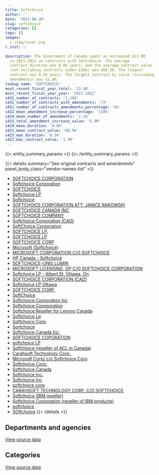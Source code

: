 ```yaml
---
title: Softchoice
author: ''
date: '2022-08-30'
slug: softchoice
categories: []
tags: []
images:
  - /img/cover.png
r_init: |-
  
description: The Government of Canada spent an estimated $13.9M
  in 2021-2022 on contracts with Softchoice. The average
  contract duration was 0.86 years, and the average contract value
  (not including contracts under $10k) was $60.5K. The longest
  contract was 8.34 years. The largest contract by value (including
  amendments) was $1.4M.
lookup_name: 'SOFTCHOICE'
most_recent_fiscal_year_total: '13.9M'
most_recent_fiscal_year_year: '2021-2022'
s431_number_of_contracts: '1,190'
s431_number_of_contracts_with_amendments: '73'
s431_number_of_contracts_amendments_percentage: '6%'
s432_mean_amendment_increase_percentage: '110%'
s434_mean_number_of_amendments: '2.18'
s433_total_amendment_increase_value: '5.4M'
s424_mean_duration: '0.86'
s421_mean_contract_value: '60.5K'
s425_max_duration: '8.34'
s422_max_contract_value: '1.4M'
---
```


<script src="/rmarkdown-libs/htmlwidgets/htmlwidgets.js"></script>
<link href="/rmarkdown-libs/datatables-css/datatables-crosstalk.css" rel="stylesheet" />
<script src="/rmarkdown-libs/datatables-binding/datatables.js"></script>
<script src="/rmarkdown-libs/jquery/jquery-3.6.0.min.js"></script>
<link href="/rmarkdown-libs/dt-core-bootstrap/css/dataTables.bootstrap.min.css" rel="stylesheet" />
<link href="/rmarkdown-libs/dt-core-bootstrap/css/dataTables.bootstrap.extra.css" rel="stylesheet" />
<script src="/rmarkdown-libs/dt-core-bootstrap/js/jquery.dataTables.min.js"></script>
<script src="/rmarkdown-libs/dt-core-bootstrap/js/dataTables.bootstrap.min.js"></script>
<link href="/rmarkdown-libs/crosstalk/css/crosstalk.min.css" rel="stylesheet" />
<script src="/rmarkdown-libs/crosstalk/js/crosstalk.min.js"></script>
<script src="/rmarkdown-libs/htmlwidgets/htmlwidgets.js"></script>
<link href="/rmarkdown-libs/datatables-css/datatables-crosstalk.css" rel="stylesheet" />
<script src="/rmarkdown-libs/datatables-binding/datatables.js"></script>
<script src="/rmarkdown-libs/jquery/jquery-3.6.0.min.js"></script>
<link href="/rmarkdown-libs/dt-core-bootstrap/css/dataTables.bootstrap.min.css" rel="stylesheet" />
<link href="/rmarkdown-libs/dt-core-bootstrap/css/dataTables.bootstrap.extra.css" rel="stylesheet" />
<script src="/rmarkdown-libs/dt-core-bootstrap/js/jquery.dataTables.min.js"></script>
<script src="/rmarkdown-libs/dt-core-bootstrap/js/dataTables.bootstrap.min.js"></script>
<link href="/rmarkdown-libs/crosstalk/css/crosstalk.min.css" rel="stylesheet" />
<script src="/rmarkdown-libs/crosstalk/js/crosstalk.min.js"></script>

{{< entity_summary_params >}}
{{< /entity_summary_params >}}

{{< details summary="See original contracts and amendments" panel_body_class="vendor-names-list" >}}
- [SOFTCHOICE CORPORATION](https://search.open.canada.ca/en/ct/?sort=contract_value_f%20desc&page=1&search_text=%22SOFTCHOICE%20CORPORATION%22)
- [Softchoice Corporation](https://search.open.canada.ca/en/ct/?sort=contract_value_f%20desc&page=1&search_text=%22Softchoice%20Corporation%22)
- [SOFTCHOICE](https://search.open.canada.ca/en/ct/?sort=contract_value_f%20desc&page=1&search_text=%22SOFTCHOICE%22)
- [Softchoice LP](https://search.open.canada.ca/en/ct/?sort=contract_value_f%20desc&page=1&search_text=%22Softchoice%20LP%22)
- [Softchoice](https://search.open.canada.ca/en/ct/?sort=contract_value_f%20desc&page=1&search_text=%22Softchoice%22)
- [SOFTCHOICE CORPORATION ATT: JANICE RAKOWSKI](https://search.open.canada.ca/en/ct/?sort=contract_value_f%20desc&page=1&search_text=%22SOFTCHOICE%20CORPORATION%20ATT%3a%20JANICE%20RAKOWSKI%22)
- [SOFTCHOICE CANADA INC](https://search.open.canada.ca/en/ct/?sort=contract_value_f%20desc&page=1&search_text=%22SOFTCHOICE%20CANADA%20INC%22)
- [SOFTCHOICE COMPANY](https://search.open.canada.ca/en/ct/?sort=contract_value_f%20desc&page=1&search_text=%22SOFTCHOICE%20COMPANY%22)
- [Softchoice Corporation (CAD)](https://search.open.canada.ca/en/ct/?sort=contract_value_f%20desc&page=1&search_text=%22Softchoice%20Corporation%20%28CAD%29%22)
- [SoftChoice Corporation](https://search.open.canada.ca/en/ct/?sort=contract_value_f%20desc&page=1&search_text=%22SoftChoice%20Corporation%22)
- [SOFTCHOICE LP.](https://search.open.canada.ca/en/ct/?sort=contract_value_f%20desc&page=1&search_text=%22SOFTCHOICE%20LP.%22)
- [SOFTCHOICE LP](https://search.open.canada.ca/en/ct/?sort=contract_value_f%20desc&page=1&search_text=%22SOFTCHOICE%20LP%22)
- [SOFTCHOICE CORP](https://search.open.canada.ca/en/ct/?sort=contract_value_f%20desc&page=1&search_text=%22SOFTCHOICE%20CORP%22)
- [Microsoft (Softchoice)](https://search.open.canada.ca/en/ct/?sort=contract_value_f%20desc&page=1&search_text=%22Microsoft%20%28Softchoice%29%22)
- [MICROSOFT CORPORATION C/O SOFTCHOICE](https://search.open.canada.ca/en/ct/?sort=contract_value_f%20desc&page=1&search_text=%22MICROSOFT%20CORPORATION%20C%2fO%20SOFTCHOICE%22)
- [HP Canada - Softchoice](https://search.open.canada.ca/en/ct/?sort=contract_value_f%20desc&page=1&search_text=%22HP%20Canada%20-%20Softchoice%22)
- [SOFTCHOICE-UNIS LUMIN](https://search.open.canada.ca/en/ct/?sort=contract_value_f%20desc&page=1&search_text=%22SOFTCHOICE-UNIS%20LUMIN%22)
- [MICROSOFT LICENSING, GP C/O SOFTCHOICE CORPORATION](https://search.open.canada.ca/en/ct/?sort=contract_value_f%20desc&page=1&search_text=%22MICROSOFT%20LICENSING%2c%20GP%20C%2fO%20SOFTCHOICE%20CORPORATION%22)
- [Softchoice LP - Albert St, Ottawa, On](https://search.open.canada.ca/en/ct/?sort=contract_value_f%20desc&page=1&search_text=%22Softchoice%20LP%20-%20Albert%20St%2c%20Ottawa%2c%20On%22)
- [SOFTCHOICE CORPORATION (CAD)](https://search.open.canada.ca/en/ct/?sort=contract_value_f%20desc&page=1&search_text=%22SOFTCHOICE%20CORPORATION%20%28CAD%29%22)
- [Softchoice LP Ottawa](https://search.open.canada.ca/en/ct/?sort=contract_value_f%20desc&page=1&search_text=%22Softchoice%20LP%20Ottawa%22)
- [SOFTCHOICE CORP.](https://search.open.canada.ca/en/ct/?sort=contract_value_f%20desc&page=1&search_text=%22SOFTCHOICE%20CORP.%22)
- [SoftChoice](https://search.open.canada.ca/en/ct/?sort=contract_value_f%20desc&page=1&search_text=%22SoftChoice%22)
- [Softchoice Corporation Inc](https://search.open.canada.ca/en/ct/?sort=contract_value_f%20desc&page=1&search_text=%22Softchoice%20Corporation%20Inc%22)
- [Softchoice Coroporation](https://search.open.canada.ca/en/ct/?sort=contract_value_f%20desc&page=1&search_text=%22Softchoice%20Coroporation%22)
- [Softchoice Reseller for Lenovo Canada](https://search.open.canada.ca/en/ct/?sort=contract_value_f%20desc&page=1&search_text=%22Softchoice%20Reseller%20for%20Lenovo%20Canada%22)
- [Softchoice Lp](https://search.open.canada.ca/en/ct/?sort=contract_value_f%20desc&page=1&search_text=%22Softchoice%20Lp%22)
- [Softchoice Corp](https://search.open.canada.ca/en/ct/?sort=contract_value_f%20desc&page=1&search_text=%22Softchoice%20Corp%22)
- [Sortchoice](https://search.open.canada.ca/en/ct/?sort=contract_value_f%20desc&page=1&search_text=%22Sortchoice%22)
- [Softchoice Canada Inc.](https://search.open.canada.ca/en/ct/?sort=contract_value_f%20desc&page=1&search_text=%22Softchoice%20Canada%20Inc.%22)
- [SOFTCHOICE COPORATION](https://search.open.canada.ca/en/ct/?sort=contract_value_f%20desc&page=1&search_text=%22SOFTCHOICE%20COPORATION%22)
- [softchoice LP](https://search.open.canada.ca/en/ct/?sort=contract_value_f%20desc&page=1&search_text=%22softchoice%20LP%22)
- [Softchoice (reseller of ACL in Canada)](https://search.open.canada.ca/en/ct/?sort=contract_value_f%20desc&page=1&search_text=%22Softchoice%20%28reseller%20of%20ACL%20in%20Canada%29%22)
- [Carahsoft Technology Corp.,](https://search.open.canada.ca/en/ct/?sort=contract_value_f%20desc&page=1&search_text=%22%0aCarahsoft%20Technology%20Corp.%2c%0d%0d%0ac%2fo%20Softchoice%20Corporation%22)
- [Microsoft Corp/ c/o Softchoice Corp](https://search.open.canada.ca/en/ct/?sort=contract_value_f%20desc&page=1&search_text=%22Microsoft%20Corp%2f%20c%2fo%20Softchoice%20Corp%22)
- [Softchoice Corp.](https://search.open.canada.ca/en/ct/?sort=contract_value_f%20desc&page=1&search_text=%22Softchoice%20Corp.%22)
- [Softchoice Canada](https://search.open.canada.ca/en/ct/?sort=contract_value_f%20desc&page=1&search_text=%22Softchoice%20Canada%22)
- [Softchoice Inc.](https://search.open.canada.ca/en/ct/?sort=contract_value_f%20desc&page=1&search_text=%22Softchoice%20Inc.%22)
- [Softchoice Inc](https://search.open.canada.ca/en/ct/?sort=contract_value_f%20desc&page=1&search_text=%22Softchoice%20Inc%22)
- [softchoice corp](https://search.open.canada.ca/en/ct/?sort=contract_value_f%20desc&page=1&search_text=%22softchoice%20corp%22)
- [CARAHSOFT TECHNOLOGY CORP. C/O SOFTCHOICE](https://search.open.canada.ca/en/ct/?sort=contract_value_f%20desc&page=1&search_text=%22CARAHSOFT%20TECHNOLOGY%20CORP.%20C%2fO%20SOFTCHOICE%22)
- [Softchoice (IBM reseller)](https://search.open.canada.ca/en/ct/?sort=contract_value_f%20desc&page=1&search_text=%22Softchoice%20%28IBM%20reseller%29%22)
- [Softchoice Corporation (reseller of IBM products)](https://search.open.canada.ca/en/ct/?sort=contract_value_f%20desc&page=1&search_text=%22Softchoice%20Corporation%20%28reseller%20of%20IBM%20products%29%22)
- [softchoice](https://search.open.canada.ca/en/ct/?sort=contract_value_f%20desc&page=1&search_text=%22softchoice%22)
- [SOftchoice](https://search.open.canada.ca/en/ct/?sort=contract_value_f%20desc&page=1&search_text=%22SOftchoice%22)
{{< /details >}}

## Departments and agencies

<div id="htmlwidget-1" style="width:100%;height:auto;" class="datatables html-widget"></div>
<script type="application/json" data-for="htmlwidget-1">{"x":{"style":"bootstrap","filter":"none","vertical":false,"data":[["<a href=\"/departments/aafc-aac/\">Agriculture and Agri-Food Canada<\/a>","<a href=\"/departments/aandc-aadnc/\">Crown-Indigenous Relations and Northern Affairs Canada<\/a>","<a href=\"/departments/acoa-apeca/\">Atlantic Canada Opportunities Agency<\/a>","<a href=\"/departments/atssc-scdata/\">Administrative Tribunals Support Service of Canada<\/a>","<a href=\"/departments/cas-satj/\">Courts Administration Service<\/a>","<a href=\"/departments/cbsa-asfc/\">Canada Border Services Agency<\/a>","<a href=\"/departments/ccohs-cchst/\">Canadian Centre for Occupational Health and Safety<\/a>","<a href=\"/departments/ced-dec/\">Canada Economic Development for Quebec Regions<\/a>","<a href=\"/departments/cer-rec/\">Canada Energy Regulator<\/a>","<a href=\"/departments/cfia-acia/\">Canadian Food Inspection Agency<\/a>","<a href=\"/departments/cgc-ccg/\">Canadian Grain Commission<\/a>","<a href=\"/departments/chrc-ccdp/\">Canadian Human Rights Commission<\/a>","<a href=\"/departments/cic/\">Immigration, Refugees and Citizenship Canada<\/a>","<a href=\"/departments/cics-scic/\">Canadian Intergovernmental Conference Secretariat<\/a>","<a href=\"/departments/cihr-irsc/\">Canadian Institutes of Health Research<\/a>","<a href=\"/departments/cnsc-ccsn/\">Canadian Nuclear Safety Commission<\/a>","<a href=\"/departments/cra-arc/\">Canada Revenue Agency<\/a>","<a href=\"/departments/crtc/\">Canadian Radio-television and Telecommunications Commission<\/a>","<a href=\"/departments/csa-asc/\">Canadian Space Agency<\/a>","<a href=\"/departments/csc-scc/\">Correctional Service of Canada<\/a>","<a href=\"/departments/csps-efpc/\">Canada School of Public Service<\/a>","<a href=\"/departments/cta-otc/\">Canadian Transportation Agency<\/a>","<a href=\"/departments/dfatd-maecd/\">Global Affairs Canada<\/a>","<a href=\"/departments/dfo-mpo/\">Fisheries and Oceans Canada<\/a>","<a href=\"/departments/dnd-mdn/\">National Defence<\/a>","<a href=\"/departments/ec/\">Environment and Climate Change Canada<\/a>","<a href=\"/departments/elections/\">Elections Canada<\/a>","<a href=\"/departments/esdc-edsc/\">Employment and Social Development Canada<\/a>","<a href=\"/departments/fcac-acfc/\">Financial Consumer Agency of Canada<\/a>","<a href=\"/departments/fintrac-canafe/\">Financial Transactions and Reports Analysis Centre of Canada<\/a>","<a href=\"/departments/fja-cmf/\">Office of the Commissioner for Federal Judicial Affairs Canada<\/a>","<a href=\"/departments/hc-sc/\">Health Canada<\/a>","<a href=\"/departments/iaac-aeic/\">Impact Assessment Agency of Canada<\/a>","<a href=\"/departments/ic/\">Innovation, Science and Economic Development Canada<\/a>","<a href=\"/departments/iic-iac/\">Invest in Canada<\/a>","<a href=\"/departments/infc/\">Infrastructure Canada<\/a>","<a href=\"/departments/irb-cisr/\">Immigration and Refugee Board of Canada<\/a>","<a href=\"/departments/isc-sac/\">Indigenous Services Canada<\/a>","<a href=\"/departments/jus/\">Department of Justice Canada<\/a>","<a href=\"/departments/lac-bac/\">Library and Archives Canada<\/a>","<a href=\"/departments/mgerc-ceegm/\">Military Grievances External Review Committee<\/a>","<a href=\"/departments/mpcc-cppm/\">Military Police Complaints Commission of Canada<\/a>","<a href=\"/departments/nfb-onf/\">National Film Board<\/a>","<a href=\"/departments/nrc-cnrc/\">National Research Council Canada<\/a>","<a href=\"/departments/nrcan-rncan/\">Natural Resources Canada<\/a>","<a href=\"/departments/nserc-crsng/\">Natural Sciences and Engineering Research Council of Canada<\/a>","<a href=\"/departments/nsira-ossnr/\">National Security and Intelligence Review Agency<\/a>","<a href=\"/departments/oag-bvg/\">Office of the Auditor General of Canada<\/a>","<a href=\"/departments/ocl-cal/\">Office of the Commissioner of Lobbying of Canada<\/a>","<a href=\"/departments/ocol-clo/\">Office of the Commissioner of Official Languages<\/a>","<a href=\"/departments/oic-ci/\">Office of the Information Commissioner of Canada<\/a>","<a href=\"/departments/opc-cpvp/\">Office of the Privacy Commissioner of Canada<\/a>","<a href=\"/departments/osfi-bsif/\">Office of the Superintendent of Financial Institutions Canada<\/a>","<a href=\"/departments/osgg-bsgg/\">Office of the Secretary to the Governor General<\/a>","<a href=\"/departments/pc/\">Parks Canada<\/a>","<a href=\"/departments/pch/\">Canadian Heritage<\/a>","<a href=\"/departments/pco-bcp/\">Privy Council Office<\/a>","<a href=\"/departments/phac-aspc/\">Public Health Agency of Canada<\/a>","<a href=\"/departments/ppsc-sppc/\">Public Prosecution Service of Canada<\/a>","<a href=\"/departments/ps-sp/\">Public Safety Canada<\/a>","<a href=\"/departments/psc-cfp/\">Public Service Commission of Canada<\/a>","<a href=\"/departments/psic-ispc/\">Office of the Public Sector Integrity Commissioner of Canada<\/a>","<a href=\"/departments/pwgsc-tpsgc/\">Public Services and Procurement Canada<\/a>","<a href=\"/departments/rcmp-grc/\">Royal Canadian Mounted Police<\/a>","<a href=\"/departments/sirc-csars/\">Security Intelligence Review Committee<\/a>","<a href=\"/departments/ssc-spc/\">Shared Services Canada<\/a>","<a href=\"/departments/statcan/\">Statistics Canada<\/a>","<a href=\"/departments/swc-cfc/\">Status of Women Canada<\/a>","<a href=\"/departments/tbs-sct/\">Treasury Board of Canada Secretariat<\/a>","<a href=\"/departments/tc/\">Transport Canada<\/a>","<a href=\"/departments/tsb-bst/\">Transportation Safety Board of Canada<\/a>","<a href=\"/departments/vac-acc/\">Veterans Affairs Canada<\/a>","<a href=\"/departments/wage/\">Department for Women and Gender Equality<\/a>","<a href=\"/departments/wd-deo/\">Western Economic Diversification Canada<\/a>"],[202999.52,12448.88,88398.23,87902.13,149275.99,299130.23,null,25664.89,19571.66,18205.43,71182.03,118162.68,58048.74,5796.72,945211.45,8890.79,579179.9,111094.67,13857.01,152246.14,null,null,64922.1,230972.94,836601.2,48065.45,478486.02,715868.42,null,32809.87,8027.5,48089.63,8916.9,254577.12,null,52411.2,null,11237.82,556670.89,2387,3534.49,null,713490.86,168668.86,139667.73,326615.84,null,41454.48,null,116065.7,17172.43,19124.03,96312.43,3270.28,49955.19,29600.97,160561.62,null,null,44224.19,19248.11,null,583652.29,359291.64,33222.34,1740850.27,32544,50096.97,49883.5,50381.12,null,32826.69,null,12076.08],[163063.5,99349.61,null,153337.07,244964.27,685867.82,null,30797.89,15398.39,63307.48,100387.7,44128.8,43064.18,15.88,93238.15,18289.84,766667.86,57434.42,90632.15,343221.45,84227.32,null,306836.88,492912.05,490202.37,180713.89,266948.21,518367.52,31035.45,null,13766.81,476825.29,13304.27,64901.57,null,42623.97,23430.24,63457.55,null,null,10799.84,33900,721750.84,222658.45,35626.99,390516.1,null,78676.94,null,64631.13,27801.72,22285.83,105250.61,10495.71,98243.8,39562.54,163851.72,24201.72,43060.24,76342.11,18589.02,17658.27,795244.1,796761.72,null,2612547.68,35410.86,null,142016.74,142699.55,19474.18,47587.69,32722.08,null],[114632.32,40289.13,null,null,77506.9,56731.15,2074.44,66.38,91577.85,10576.8,41744.86,234317.49,173830.72,null,132828.51,21986.73,831834.73,19247.38,169984.52,428499.61,48394.9,null,39097.67,153337.26,768575.4,115488.21,113134.01,630171.65,6128.06,49856.33,16617.94,257076.19,20894.8,36203.22,null,23855.4,12292.95,855883.85,18641.91,null,1122.35,64456.61,614844.07,299109.56,101940.47,263867.22,14983.8,118356.52,null,44939.29,22223.52,17338.89,123125.1,13362.45,49208.64,71175.29,55528.1,48679.59,27519.91,32906.36,22565.7,804.94,824731.19,1929728.8,null,1568593.94,133781.79,null,135207.53,30300.22,66219.63,null,38464.35,null],[138551.47,null,null,null,203471.29,121306.24,5392.84,22487.54,60101.07,34859.39,45757.39,164548.58,null,null,49593.91,34134.02,545135.17,26565.89,88778.94,634792.26,78184.44,3883.45,208473.69,1051697.46,323793.79,136924.73,36289.66,171799.76,42800.36,77449.96,15010.79,126127.6,40301.66,232660.34,96994,8820.58,11282.12,492634.19,155955.91,null,73661.05,null,335017.93,186677.33,12041.28,87329.51,41,4561.5,10463.71,45548.66,6951.32,25241.37,57967,15557.2,13342.16,34768.3,181959.64,1182925.02,185497.63,66731.94,49077.08,null,533741.17,953536.11,null,3063463.74,119191.36,null,28535.54,1103620.51,67006.1,12638.25,3522.61,null]],"container":"<table class=\"table table-striped table-hover row-border order-column display\">\n  <thead>\n    <tr>\n      <th>Department<\/th>\n      <th>2018-2019<\/th>\n      <th>2019-2020<\/th>\n      <th>2020-2021<\/th>\n      <th>2021-2022<\/th>\n    <\/tr>\n  <\/thead>\n<\/table>","options":{"order":[[4,"desc"]],"pageLength":10,"autoWidth":true,"columnDefs":[{"targets":1,"render":"function(data, type, row, meta) {\n    return type !== 'display' ? data : DTWidget.formatCurrency(data, \"$\", 2, 3, \",\", \".\", true, null);\n  }"},{"targets":2,"render":"function(data, type, row, meta) {\n    return type !== 'display' ? data : DTWidget.formatCurrency(data, \"$\", 2, 3, \",\", \".\", true, null);\n  }"},{"targets":3,"render":"function(data, type, row, meta) {\n    return type !== 'display' ? data : DTWidget.formatCurrency(data, \"$\", 2, 3, \",\", \".\", true, null);\n  }"},{"targets":4,"render":"function(data, type, row, meta) {\n    return type !== 'display' ? data : DTWidget.formatCurrency(data, \"$\", 2, 3, \",\", \".\", true, null);\n  }"},{"width":"16%","targets":[1,2,3,4]},{"className":"dt-right","targets":[1,2,3,4]}],"orderClasses":false}},"evals":["options.columnDefs.0.render","options.columnDefs.1.render","options.columnDefs.2.render","options.columnDefs.3.render"],"jsHooks":[]}</script>
<p class="text-right">
<a href="https://github.com/GoC-Spending/contracts-data/tree/main/data/out/vendors/softchoice/summary_by_fiscal_year_by_department.csv" class="source-data-link btn btn-link">View source data</a>
</p>

## Categories

<div id="htmlwidget-2" style="width:100%;height:auto;" class="datatables html-widget"></div>
<script type="application/json" data-for="htmlwidget-2">{"x":{"style":"bootstrap","filter":"none","vertical":false,"data":[["<a href=\"/categories/facilities_and_construction/\">Facilities and construction<\/a>","<a href=\"/categories/office_management/\">Office management<\/a>","<a href=\"/categories/defence/\">Defence<\/a>","<a href=\"/categories/professional_services/\">Professional services<\/a>","<a href=\"/categories/information_technology/\">Information technology<\/a>","<a href=\"/categories/industrial_products_and_services/\">Industrial products and services<\/a>","<a href=\"/categories/human_capital/\">Human capital<\/a>"],[null,12083.86,824517.34,66559.78,10307942.32,null,null],[2234.41,null,490202.37,56484.14,12168867.45,22712.83,172586.78],[27185.31,30736,746922.84,72031.8,11449331.12,null,22258.02],[33194.44,22486.28,323793.79,null,13356780.85,null,210921.16]],"container":"<table class=\"table table-striped table-hover row-border order-column display\">\n  <thead>\n    <tr>\n      <th>Category<\/th>\n      <th>2018-2019<\/th>\n      <th>2019-2020<\/th>\n      <th>2020-2021<\/th>\n      <th>2021-2022<\/th>\n    <\/tr>\n  <\/thead>\n<\/table>","options":{"order":[[4,"desc"]],"dom":"t","pageLength":30,"autoWidth":true,"columnDefs":[{"targets":1,"render":"function(data, type, row, meta) {\n    return type !== 'display' ? data : DTWidget.formatCurrency(data, \"$\", 2, 3, \",\", \".\", true, null);\n  }"},{"targets":2,"render":"function(data, type, row, meta) {\n    return type !== 'display' ? data : DTWidget.formatCurrency(data, \"$\", 2, 3, \",\", \".\", true, null);\n  }"},{"targets":3,"render":"function(data, type, row, meta) {\n    return type !== 'display' ? data : DTWidget.formatCurrency(data, \"$\", 2, 3, \",\", \".\", true, null);\n  }"},{"targets":4,"render":"function(data, type, row, meta) {\n    return type !== 'display' ? data : DTWidget.formatCurrency(data, \"$\", 2, 3, \",\", \".\", true, null);\n  }"},{"width":"16%","targets":[1,2,3,4]},{"className":"dt-right","targets":[1,2,3,4]}],"orderClasses":false,"lengthMenu":[10,25,30,50,100]}},"evals":["options.columnDefs.0.render","options.columnDefs.1.render","options.columnDefs.2.render","options.columnDefs.3.render"],"jsHooks":[]}</script>
<p class="text-right">
<a href="https://github.com/GoC-Spending/contracts-data/tree/main/data/out/vendors/softchoice/summary_by_fiscal_year_by_category.csv" class="source-data-link btn btn-link">View source data</a>
</p>
